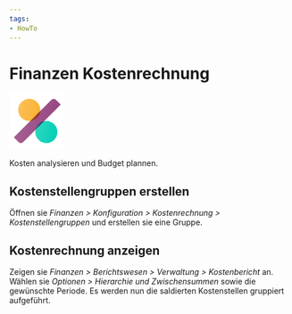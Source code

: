 ```yaml
---
tags:
- HowTo
---
```

# Finanzen Kostenrechnung
![icons_odoo_account_accountant](assets/icons_odoo_account_accountant.png)

Kosten analysieren und Budget plannen.  

## Kostenstellengruppen erstellen

Öffnen sie *Finanzen > Konfiguration > Kostenrechnung > Kostenstellengruppen* und erstellen sie eine Gruppe.

## Kostenrechnung anzeigen

Zeigen sie *Finanzen > Berichtswesen > Verwaltung > Kostenbericht* an. Wählen sie *Optionen > Hierarchie und Zwischensummen*  sowie die gewünschte Periode. Es werden nun die saldierten Kostenstellen gruppiert aufgeführt.